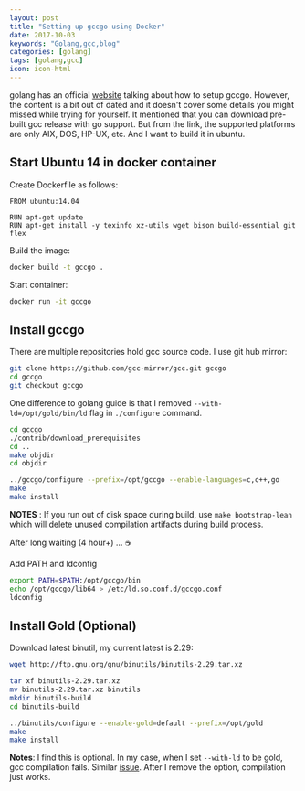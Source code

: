 ```yaml
---
layout: post
title: "Setting up gccgo using Docker"
date: 2017-10-03
keywords: "Golang,gcc,blog"
categories: [golang]
tags: [golang,gcc]
icon: icon-html
---
```

golang has an official [website](https://golang.org/doc/install/gccgo) talking about how to setup gccgo. However, the content is a bit out of dated and it doesn't cover some details you might missed while trying for yourself. It mentioned that you can download pre-built gcc release with go support. But from the link, the supported platforms are only AIX, DOS, HP-UX, etc. And I want to build it in ubuntu.

## Start Ubuntu 14 in docker container
Create Dockerfile as follows:
```
FROM ubuntu:14.04

RUN apt-get update
RUN apt-get install -y texinfo xz-utils wget bison build-essential git flex
```

Build the image:
```sh
docker build -t gccgo .
```

Start container:
```sh
docker run -it gccgo
```

## Install gccgo
There are multiple repositories hold gcc source code. I use git hub mirror:
```sh
git clone https://github.com/gcc-mirror/gcc.git gccgo
cd gccgo
git checkout gccgo
```
One difference to golang guide is that I removed `--with-ld=/opt/gold/bin/ld` flag in `./configure` command.

```sh
cd gccgo
./contrib/download_prerequisites
cd ..
make objdir
cd objdir

../gccgo/configure --prefix=/opt/gccgo --enable-languages=c,c++,go 
make
make install
```

**NOTES** : If you run out of disk space during build, use `make bootstrap-lean` which will delete unused compilation artifacts during build process.

After long waiting (4 hour+) ... ☕️

Add PATH and ldconfig
```sh
export PATH=$PATH:/opt/gccgo/bin
echo /opt/gccgo/lib64 > /etc/ld.so.conf.d/gccgo.conf
ldconfig
```

## Install Gold (Optional)
Download latest binutil, my current latest is 2.29:
```sh
wget http://ftp.gnu.org/gnu/binutils/binutils-2.29.tar.xz

tar xf binutils-2.29.tar.xz
mv binutils-2.29.tar.xz binutils
mkdir binutils-build
cd binutils-build

../binutils/configure --enable-gold=default --prefix=/opt/gold
make
make install
```
**Notes**: I find this is optional. In my case, when I set `--with-ld` to be gold, gcc compilation fails. Similar [issue](https://stackoverflow.com/questions/46558696/build-gccgo-got-linker-error). After I remove the option, compilation just works.

